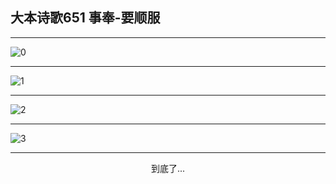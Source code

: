 
## 大本诗歌651 事奉-要顺服
        
<div id="aplayer0"></div>

---

<img alt="0" data-original="https://cdn.jsdelivr.net/gh/k34869/shi/data/d0650/0">

---

<img alt="1" data-original="https://cdn.jsdelivr.net/gh/k34869/shi/data/d0650/1">

---

<img alt="2" data-original="https://cdn.jsdelivr.net/gh/k34869/shi/data/d0650/2">

---

<img alt="3" data-original="https://cdn.jsdelivr.net/gh/k34869/shi/data/d0650/3">

---

<p style="text-align: center">到底了...</p>

<script src="/js/dist-view.js"></script>

<script>
MAIN.id = 'd0650';
        
const ap0 = new APlayer({
    container: document.getElementById('aplayer0'),
    volume: 1,
    loop: 'none',
    preload: 'none',
    audio: [{
        name: '大本诗歌651.mp3',
        artist: '大本诗歌',
        url: 'https://res.wx.qq.com/voice/getvoice?mediaid=MzI0NTk3MDM5M18yMjQ3NDk1ODY1',
        cover: '/favicon'
    }]
});
</script>
